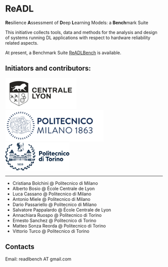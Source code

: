 # ReADL

**Re**silience **A**ssessment of **D**eep **L**earning Models: a **Bench**mark Suite

This initiative collects tools, data and methods for the analysis and design of systems running DL applications with respect to hardware reliability related aspects.

At present, a Benchmark Suite [ReADLBench](https://github.com/ReADLBench/dnn-benchmark) is available.


## Initiators and contributors:

<img src="./lyon.jpeg" alt="drawing" style="height: 100px;"/>  <img src="./polimi.svg" alt="drawing" style="height: 100px;"/>   <img src="./polito.svg" alt="drawing" style="height: 90px;"/>

---

+ Cristiana Bolchini @ Politecnico di Milano
+ Alberto Bosio @ École Centrale de Lyon
+ Luca Cassano @ Politecnico di Milano
+ Antonio Miele @ Politecnico di Milano
+ Dario Passariello @ Politecnico di Milano
+ Salvatore Pappalardo @ École Centrale de Lyon
+ Annachiara Ruospo @ Politecnico di Torino
+ Ernesto Sanchez @ Politecnico di Torino
+ Matteo Sonza Reorda @ Politecnico di Torino
+ Vittorio Turco @ Politecnico di Torino

## Contacts

Email: readlbench AT gmail.com